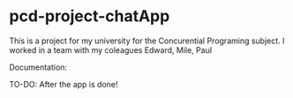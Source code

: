 # pcd-project-chatApp
This is a project for my university for the Concurential Programing subject. I worked in a team with my coleagues Edward, Mile, Paul

Documentation:

TO-DO: After the app is done!
